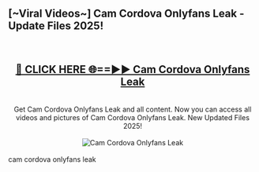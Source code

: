 <h2>[~Viral Videos~] Cam Cordova Onlyfans Leak - Update Files 2025!</h2>
<br>
<div align="center">
<h2><a href="https://betterlinks.top/A2PfLJ" rel="nofollow">🔴 CLICK HERE 🌐==►► Cam Cordova Onlyfans Leak</a></h2>
<br>
Get Cam Cordova Onlyfans Leak and all content. Now you can access all videos and pictures of Cam Cordova Onlyfans Leak. New Updated Files 2025!
<br>
<br>
<a href="https://betterlinks.top/A2PfLJ" rel="nofollow" data-target="animated-image.originalLink"><img src="https://i.ibb.co.com/WyWwxjT/player-gif2.gif" alt="Cam Cordova Onlyfans Leak" style="max-width: 100%; display: inline-block;" data-target="animated-image.originalImage"></a>
</div>
<br>
cam cordova onlyfans leak
